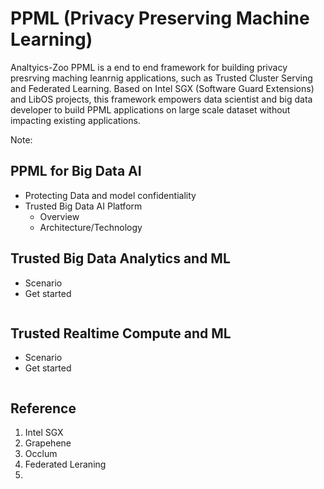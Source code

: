 # PPML (Privacy Preserving Machine Learning)

Analtyics-Zoo PPML is a end to end framework for building privacy presrving maching leanrnig applications, such as Trusted Cluster Serving and Federated Learning. Based on Intel SGX (Software Guard Extensions) and LibOS projects, this framework empowers data scientist and big data developer to build PPML applications on large scale dataset without impacting existing applications.

Note: 
## PPML for Big Data AI
- Protecting Data and model confidentiality
- Trusted Big Data AI Platform
    - Overview
    - Architecture/Technology 

## Trusted Big Data Analytics and ML
- Scenario
- Get started 
 
```bash
```

## Trusted Realtime Compute and ML
- Scenario
- Get started 

```bash
```


## 

## Reference

1. Intel SGX
2. Grapehene
3. Occlum
4. Federated Leraning
5. 